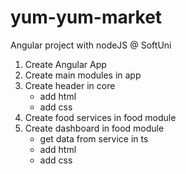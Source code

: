 # yum-yum-market
Angular project with nodeJS @ SoftUni 

1. Create Angular App
2. Create main modules in app
3. Create header in core
    - add html
    - add css
4. Create food services in food module
5. Create dashboard in food module 
    - get data from service in ts
    - add html
    - add css 